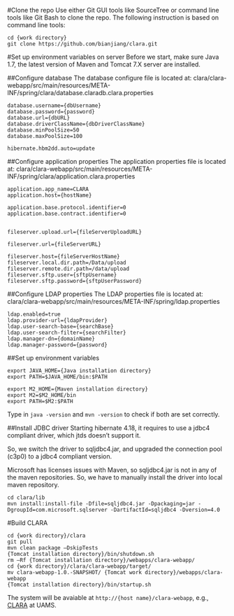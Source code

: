 #Clone the repo
Use either Git GUI tools like SourceTree or command line tools like Git Bash to clone the repo.  The following instruction is based on command line tools:
```
cd {work directory}
git clone https://github.com/bianjiang/clara.git
```

#Set up environment variables on server
Before we start, make sure Java 1.7, the latest version of Maven and Tomcat 7.X server are installed.

##Configure database
The database configure file is located at: clara/clara-webapp/src/main/resources/META-INF/spring/clara/database.claradb.clara.properties
```
database.username={dbUsername}
database.password={password}
database.url={dbURL}
database.driverClassName={dbDriverClassName}
database.minPoolSize=50
database.maxPoolSize=100

hibernate.hbm2dd.auto=update
```

##Configure application properties
The application properties file is located at: clara/clara-webapp/src/main/resources/META-INF/spring/clara/application.clara.properties
```
application.app_name=CLARA
application.host={hostName}

application.base.protocol.identifier=0
application.base.contract.identifier=0


fileserver.upload.url={fileServerUploadURL}

fileserver.url={fileServerURL}

fileserver.host={fileServerHostName}
fileserver.local.dir.path=/Data/upload
fileserver.remote.dir.path=/data/upload
fileserver.sftp.user={sftpUsername}
fileserver.sftp.password={sftpUserPassword}
```

##Configure LDAP properties
The LDAP properties file is located at: clara/clara-webapp/src/main/resources/META-INF/spring/ldap.properties
```
ldap.enabled=true
ldap.provider-url={ldapProvider}
ldap.user-search-base={searchBase}
ldap.user-search-filter={searchFilter}
ldap.manager-dn={domainName}
ldap.manager-password={password}
```

##Set up environment variables
```
export JAVA_HOME={Java installation directory}
export PATH=$JAVA_HOME/bin:$PATH

export M2_HOME={Maven installation directory}
export M2=$M2_HOME/bin
export PATH=$M2:$PATH
```

Type in ```java -version``` and ```mvn -version``` to check if both are set correctly.  

##Install JDBC driver
Starting hibernate 4.18, it requires to use a jdbc4 compliant driver, which jtds doesn’t support it.

So, we switch the driver to sqljdbc4.jar, and upgraded the connection pool (c3p0) to a jdbc4 compliant version.

Microsoft has licenses issues with Maven, so sqljdbc4.jar is not in any of the maven repositories. So, we have to manually install the driver into local maven repository.

```
cd clara/lib
mvn install:install-file -Dfile=sqljdbc4.jar -Dpackaging=jar -DgroupId=com.microsoft.sqlserver -DartifactId=sqljdbc4 -Dversion=4.0
```

#Build CLARA
```
cd {work directory}/clara
git pull
mvn clean package –DskipTests
{Tomcat installation directory}/bin/shutdown.sh
rm –Rf {Tomcat installation directory}/webapps/clara-webapp/
cd {work directory}/clara/clara-webapp/target/
mv clara-webapp-1.0.-SNAPSHOT/ {Tomcat work directory}/webapps/clara-webapp
{Tomcat installation directory}/bin/startup.sh
```

The system will be avaiable at `http://{host name}/clara-webapp`, e.g., [CLARA](https://clara.uams.edu/) at UAMS.


